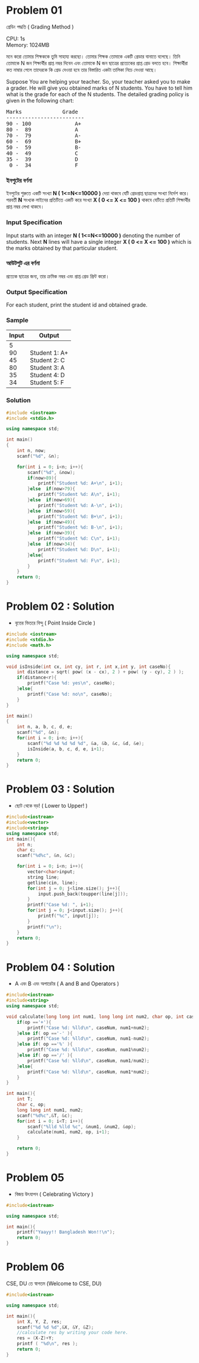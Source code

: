 # Problem 01
<div class="col-md-9 col-md-pull-3">

<div id="main">

<div class="panel panel-default panel-problem">

<div style="position: relative;" class="panel-body">

<div class="h1">গ্রেডিং পদ্ধতি ( Grading Method )</div>

CPU: 1s  
Memory: 1024MB

<div class="desc">

মনে করো তোমার শিক্ষককে তুমি সাহায্য করছো। তোমার শিক্ষক তোমাকে একটি গ্রেডার বানাতে বলেছে। তিনি তোমাকে N জন শিক্ষার্থীর প্রাপ্ত নম্বর দিবেন এবং তোমাকে N জন ছাত্রের প্রত্যেকের প্রাপ্ত গ্রেড বলতে হবে। শিক্ষার্থীরা কত নাম্বার পেলে তাদেরকে কি গ্রেড দেওয়া হবে তার বিস্তারিত একটা তালিকা নিচে দেওয়া আছে।

Suppose You are helping your teacher. So, your teacher asked you to make a grader. He will give you obtained marks of N students. You have to tell him what is the grade for each of the N students. The detailed grading policy is given in the following chart:

<pre style="position: relative;">Marks             Grade
-------------------------
90 - 100              A+
80 -  89              A
70 ­-  79              A­-
60 ­-  69              B+
50 ­-  59              B­-
40 ­-  49              C
35 ­-  39              D
 0 ­-  34              F
</pre>

</div>

<div class="specs">  

<div class="spec">

### ইনপুটের বর্ণনা

<div class="spec-body">

ইনপুটের শুরুতে একটি সংখ্যা **N ( 1<=N<=10000 )** দেয়া থাকবে যেটি গ্রেডপ্রাপ্ত ছাত্রদের সংখ্যা নির্দেশ করে। পরবর্তী **N** সংখ্যক লাইনের প্রতিটিতে একটি করে সংখ্যা **X ( 0 <= X <= 100 )** থাকবে যেটিতে প্রতিটি শিক্ষার্থীর প্রাপ্ত নম্বর লেখা থাকবে।

</div>

</div>

<div class="spec">

### Input Specification

<div class="spec-body">

Input starts with an integer **N ( 1<=N<=10000 )** denoting the number of students. Next **N** lines will have a single integer **X ( 0 <= X <= 100 )** which is the marks obtained by that particular student.

</div>

</div>

<div class="spec">

### আউটপুট এর বর্ণনা

<div class="spec-body">

প্রত্যেক ছাত্রের জন্য, তার ক্রমিক নম্বর এবং প্রাপ্ত গ্রেড প্রিন্ট করো।

</div>

</div>

<div class="spec">

### Output Specification

<div class="spec-body">

For each student, print the student id and obtained grade.

</div>

</div>

</div>

<div class="samples">

### Sample

<table class="table table-sample">

<thead>

<tr>

<th>Input</th>

<th>Output</th>

</tr>

</thead>

<tbody>

<tr>

<td class="sample-input">5<br/> 90<br/> 45<br/> 80<br/> 35<br/> 34</td>

<td class="sample-output"><br/>Student 1: A+<br/> Student 2: C<br/> Student 3: A<br/> Student 4: D<br/> Student 5: F</td>

</tr>

</tbody>

</table>

</div>

</div>

</div>

</div>

</div>

### Solution
```cpp
#include <iostream>
#include <stdio.h>

using namespace std;

int main()
{
    int n, now;
    scanf("%d", &n);

    for(int i = 0; i<n; i++){
        scanf("%d", &now);
        if(now>89){
            printf("Student %d: A+\n", i+1);
        }else  if(now>79){
            printf("Student %d: A\n", i+1);
        }else  if(now>69){
            printf("Student %d: A-\n", i+1);
        }else  if(now>59){
            printf("Student %d: B+\n", i+1);
        }else  if(now>49){
            printf("Student %d: B-\n", i+1);
        }else  if(now>39){
            printf("Student %d: C\n", i+1);
        }else  if(now>34){
            printf("Student %d: D\n", i+1);
        }else{
            printf("Student %d: F\n", i+1);
        }
    }
    return 0;
}
```


# Problem 02 : Solution
- বৃত্তের ভিতরে বিন্দু ( Point Inside Circle )
```cpp
#include <iostream>
#include <stdio.h>
#include <math.h>

using namespace std;

void isInside(int cx, int cy, int r, int x,int y, int caseNo){
    int distance = sqrt( pow( (x - cx), 2 ) + pow( (y - cy), 2 ) );
    if(distance<r){
        printf("Case %d: yes\n", caseNo);
    }else{
        printf("Case %d: no\n", caseNo);
    }
}

int main()
{
    int n, a, b, c, d, e;
    scanf("%d", &n);
    for(int i = 0; i<n; i++){
        scanf("%d %d %d %d %d", &a, &b, &c, &d, &e);
        isInside(a, b, c, d, e, i+1);
    }
    return 0;
}
```

# Problem 03 : Solution
- ছোট থেকে বড়! ( Lower to Upper! )
```cpp
#include<iostream>
#include<vector>
#include<string>
using namespace std;
int main(){
    int n;
    char c;
    scanf("%d%c", &n, &c);

    for(int i = 0; i<n; i++){
        vector<char>input;
        string line;
        getline(cin, line);
        for(int j = 0; j<line.size(); j++){
            input.push_back(toupper(line[j]));
        }
        printf("Case %d: ", i+1);
        for(int j = 0; j<input.size(); j++){
            printf("%c", input[j]);
        }
        printf("\n");
    }
    return 0;
}

```
# Problem 04 : Solution
- A এবং B এবং অপারেটর ( A and B and Operators )
```cpp
#include<iostream>
#include<string>
using namespace std;

void calculate(long long int num1, long long int num2, char op, int caseNum){
    if(op =='+'){
        printf("Case %d: %lld\n", caseNum, num1+num2);
    }else if( op =='-' ){
        printf("Case %d: %lld\n", caseNum, num1-num2);
    }else if( op =='%' ){
        printf("Case %d: %lld\n", caseNum, num1%num2);
    }else if( op =='/' ){
        printf("Case %d: %lld\n", caseNum, num1/num2);
    }else{
        printf("Case %d: %lld\n", caseNum, num1*num2);
    }
}

int main(){
    int T;
    char c, op;
    long long int num1, num2;
    scanf("%d%c",&T, &c);
    for(int i = 0; i<T; i++){
        scanf("%lld %lld %c", &num1, &num2, &op);
        calculate(num1, num2, op, i+1);
    }

    return 0;
}
```

# Problem 05
- বিজয় উৎযাপন ( Celebrating Victory )
```cpp
#include<iostream>

using namespace std;

int main(){
    printf("Yaayy!! Bangladesh Won!!\n");
    return 0;
}
```

# Problem 06
CSE, DU তে স্বাগতম (Welcome to CSE, DU)
```cpp
#include<iostream>

using namespace std;

int main(){
    int X, Y, Z, res;
    scanf("%d %d %d",&X, &Y, &Z);
    //calculate res by writing your code here.
    res = (X-Z)+Y;
    printf ( "%d\n", res );
    return 0;
}
```
